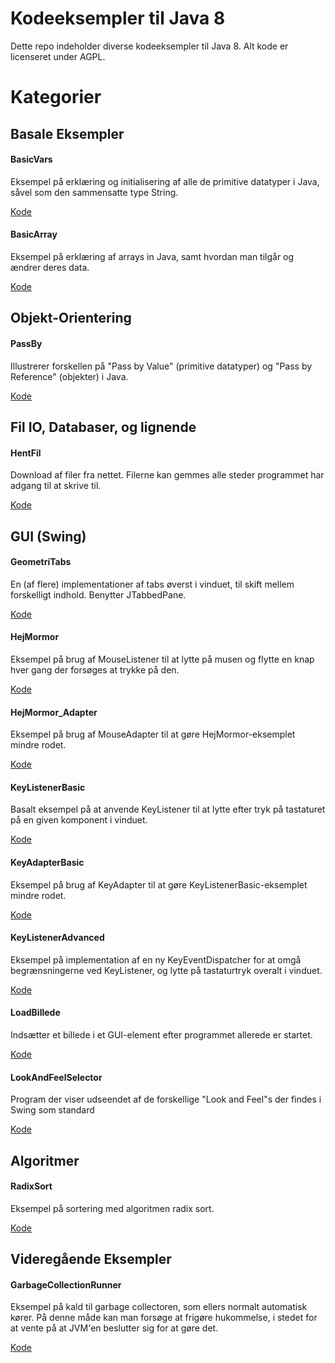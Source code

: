 # Kodeeksempler til Java 8
Dette repo indeholder diverse kodeeksempler til Java 8. Alt kode er licenseret under AGPL.

# Kategorier
## Basale Eksempler

#### BasicVars
Eksempel på erklæring og initialisering af alle de primitive datatyper i Java, såvel som den sammensatte type String.

[Kode](https://github.com/davidwlindholm/examples_java8_da/tree/main/Basic/BasicVars)

#### BasicArray
Eksempel på erklæring af arrays in Java, samt hvordan man tilgår og ændrer deres data.

[Kode](https://github.com/davidwlindholm/examples_java8_da/tree/main/Basic/BasicArray)

## Objekt-Orientering

#### PassBy
Illustrerer forskellen på "Pass by Value" (primitive datatyper) og "Pass by Reference" (objekter) i Java.

[Kode](https://github.com/davidwlindholm/examples_java8_da/tree/main/Objekt%20Orientering/PassBy%20(Pass%20by%20Value%20vs%20Reference))

## Fil IO, Databaser, og lignende

#### HentFil
Download af filer fra nettet. Filerne kan gemmes alle steder programmet har adgang til at skrive til.

[Kode](https://github.com/davidwlindholm/examples_java8_da/tree/main/File%20IO%2C%20Database%2C%20etc/HentFil)

## GUI (Swing)

#### GeometriTabs
En (af flere) implementationer af tabs øverst i vinduet, til skift mellem forskelligt indhold. Benytter JTabbedPane.

[Kode](https://github.com/davidwlindholm/examples_java8_da/tree/main/GUI%20(Swing)/GeometriTabs%20(JTabbedPane))

#### HejMormor
Eksempel på brug af MouseListener til at lytte på musen og flytte en knap hver gang der forsøges at trykke på den.

[Kode](https://github.com/davidwlindholm/examples_java8_da/tree/main/GUI%20(Swing)/HejMormor)

#### HejMormor_Adapter
Eksempel på brug af MouseAdapter til at gøre HejMormor-eksemplet mindre rodet.

[Kode](https://github.com/davidwlindholm/examples_java8_da/tree/main/GUI%20(Swing)/HejMormor_Adapter)

#### KeyListenerBasic
Basalt eksempel på at anvende KeyListener til at lytte efter tryk på tastaturet på en given komponent i vinduet.

[Kode](https://github.com/davidwlindholm/examples_java8_da/tree/main/GUI%20(Swing)/KeyListenerBasic)

#### KeyAdapterBasic
Eksempel på brug af KeyAdapter til at gøre KeyListenerBasic-eksemplet mindre rodet.

[Kode](https://github.com/davidwlindholm/examples_java8_da/tree/main/GUI%20(Swing)/KeyAdapterBasic)

#### KeyListenerAdvanced
Eksempel på implementation af en ny KeyEventDispatcher for at omgå begrænsningerne ved KeyListener, og lytte på tastaturtryk overalt i vinduet.

[Kode](https://github.com/davidwlindholm/examples_java8_da/tree/main/GUI%20(Swing)/KeyListenerAdvanced)

#### LoadBillede
Indsætter et billede i et GUI-element efter programmet allerede er startet.

[Kode](https://github.com/davidwlindholm/examples_java8_da/tree/main/GUI%20(Swing)/LoadBillede)

#### LookAndFeelSelector
Program der viser udseendet af de forskellige "Look and Feel"s der findes i Swing som standard

[Kode](https://github.com/davidwlindholm/examples_java8_da/tree/main/GUI%20(Swing)/LookAndFeelSelector%20(Swing%20Look%20and%20Feel))

## Algoritmer

#### RadixSort
Eksempel på sortering med algoritmen radix sort.

[Kode](https://github.com/davidwlindholm/examples_java8_da/tree/main/Algoritmer/RadixSort)

## Videregående Eksempler

#### GarbageCollectionRunner
Eksempel på kald til garbage collectoren, som ellers normalt automatisk kører.
På denne måde kan man forsøge at frigøre hukommelse, i stedet for at vente på
at JVM'en beslutter sig for at gøre det.

[Kode](https://github.com/davidwlindholm/examples_java8_da/tree/main/Advanced/GarbageCollectionRunner)
